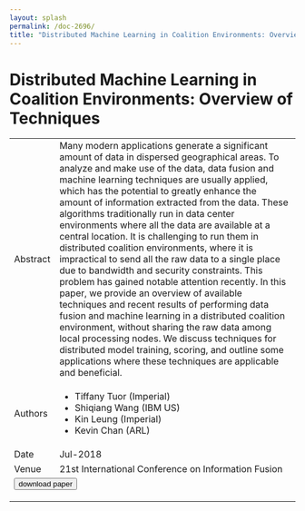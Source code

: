 ```yaml
---
layout: splash
permalink: /doc-2696/
title: "Distributed Machine Learning in Coalition Environments: Overview of Techniques"
---
```


# Distributed Machine Learning in Coalition Environments: Overview of Techniques

<table>
    <tbody>
    <tr>
        <td>Abstract</td>
        <td>Many modern applications generate a significant amount of data in dispersed geographical areas. To analyze and make use of the data, data fusion and machine learning techniques are usually applied, which has the potential to greatly enhance the amount of information extracted from the data. These algorithms traditionally run in data center environments where all the data are available at a central location. It is challenging to run them in distributed coalition environments, where it is impractical to send all the raw data to a single place due to bandwidth and security constraints. This problem has gained notable attention recently. In this paper, we provide an overview of available techniques and recent results of performing data fusion and machine learning in a distributed coalition environment, without sharing the raw data among local processing nodes. We discuss techniques for distributed model training, scoring, and outline some applications where these techniques are applicable and beneficial.</td>
    </tr>
    <tr>
        <td>Authors</td>
        <td>
            <ul>
                <li>Tiffany Tuor (Imperial)</li>
                <li>Shiqiang Wang (IBM US)</li>
                <li>Kin Leung (Imperial)</li>
                <li>Kevin Chan (ARL)</li>
            </ul>
        </td>
    </tr>
    <tr>
        <td>Date</td>
        <td>Jul-2018</td>
    </tr>
    <tr>
        <td>Venue</td>
        <td>21st International Conference on Information Fusion</td>
    </tr>
        <tr>
            <td colspan="2">
                <form method="get" action="https://ibm.box.com/v/doc-2696-paper">
                    <button type="submit">download paper</button>
                </form>
            </td>
        </tr>
    </tbody>
</table>
